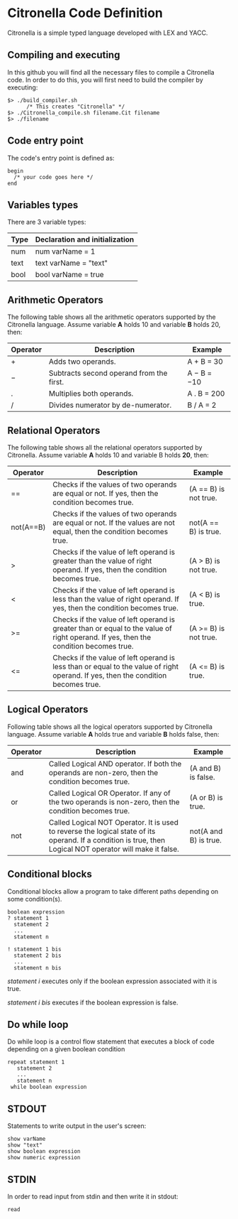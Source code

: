 # Citronella Code Definition
Citronella is a simple typed language developed with LEX and YACC.

## Compiling and executing
In this github you will find all the necessary files to compile a Citronella code. In order to do this, you will first need to build the compiler by executing:
```
$> ./build_compiler.sh   
      /* This creates "Citronella" */
$> ./Citronella_compile.sh filename.Cit filename
$> ./filename
```

## Code entry point
The code's entry point is defined as:
```
begin
  /* your code goes here */
end
```

## Variables types
There are 3 variable types:

| Type  | Declaration and initialization |
| ------------- | ------------- |
| num  | num varName = 1  |
| text  | text varName = "text"  |
| bool | bool varName = true |

## Arithmetic Operators
The following table shows all the arithmetic operators supported by the Citronella language. Assume variable **A** holds 10 and variable **B** holds 20, then:

| Operator | Description | Example|
| ------------- | ------------- | ------ |
| +  | Adds two operands. | A + B = 30 |
| −  | Subtracts second operand from the first. | A − B = −10 |
| . | Multiplies both operands. | A . B = 200 |
| / | Divides numerator by de-numerator. | B / A = 2 |

## Relational Operators
The following table shows all the relational operators supported by Citronella. Assume variable **A** holds 10 and variable B holds **20**, then:

| Operator | Description | Example|
| ------------- | ------------- | ------ |
| ==  | Checks if the values of two operands are equal or not. If yes, then the condition becomes true. | (A == B) is not true.  |
| not(A==B) | Checks if the values of two operands are equal or not. If the values are not equal, then the condition becomes true. | not(A == B) is true. |
| > | Checks if the value of left operand is greater than the value of right operand. If yes, then the condition becomes true. | (A > B) is not true. |
| < | Checks if the value of left operand is less than the value of right operand. If yes, then the condition becomes true. | (A < B) is true. |
| >= | Checks if the value of left operand is greater than or equal to the value of right operand. If yes, then the condition becomes true. | (A >= B) is not true. |
| <= | Checks if the value of left operand is less than or equal to the value of right operand. If yes, then the condition becomes true. | (A <= B) is true. |

## Logical Operators
Following table shows all the logical operators supported by Citronella language. Assume variable **A** holds true and variable **B** holds false, then:

| Operator | Description | Example|
| ------------- | ------------- | ------ |
| and  | Called Logical AND operator. If both the operands are non-zero, then the condition becomes true. | (A and B) is false. |
| or  | Called Logical OR Operator. If any of the two operands is non-zero, then the condition becomes true. | (A or B) is true. |
| not | Called Logical NOT Operator. It is used to reverse the logical state of its operand. If a condition is true, then Logical NOT operator will make it false. | not(A and B) is true. |

## Conditional blocks
Conditional blocks allow a program to take different paths depending on some condition(s).
```
boolean expression
? statement 1
  statement 2
  ...
  statement n
  
! statement 1 bis
  statement 2 bis
  ...
  statement n bis
```
*statement i* executes only if the boolean expression associated with it is true.

*statement i bis* executes if the boolean expression is false.

## Do while loop
Do while loop is a control flow statement that executes a block of code depending on a given boolean condition
```
repeat statement 1
   statement 2
   ...
   statement n
 while boolean expression
 ```
 ## STDOUT
 Statements to write output in the user's screen:
 ```
 show varName
 show "text"
 show boolean expression
 show numeric expression
 ```
 
 ## STDIN
 In order to read input from stdin and then write it in stdout:
 ```
 read
 ```
 
